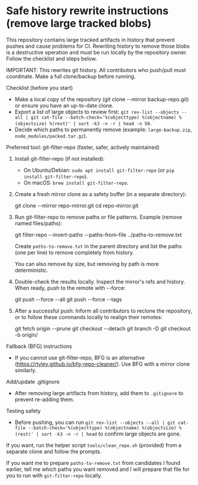 # Safe history rewrite instructions (remove large tracked blobs)

This repository contains large tracked artifacts in history that prevent pushes and cause problems for CI. Rewriting history to remove those blobs is a destructive operation and must be run locally by the repository owner. Follow the checklist and steps below.

IMPORTANT: This rewrites git history. All contributors who push/pull must coordinate. Make a full clone/backup before running.

Checklist (before you start)
- Make a local copy of the repository (git clone --mirror <repo> backup-repo.git) or ensure you have an up-to-date clone.
- Export a list of large objects to review first: `git rev-list --objects --all | git cat-file --batch-check='%(objecttype) %(objectname) %(objectsize) %(rest)' | sort -k3 -n -r | head -n 50`.
- Decide which paths to permanently remove (example: `large-backup.zip`, `node_modules/packed.tar.gz`).

Preferred tool: git-filter-repo (faster, safer, actively maintained)

1) Install git-filter-repo (if not installed):

   - On Ubuntu/Debian: `sudo apt install git-filter-repo` (or `pip install git-filter-repo`).
   - On macOS: `brew install git-filter-repo`.

2) Create a fresh mirror clone as a safety buffer (in a separate directory):

   git clone --mirror <origin-url> repo-mirror.git
   cd repo-mirror.git

3) Run git-filter-repo to remove paths or file patterns. Example (remove named files/paths):

   git filter-repo --invert-paths --paths-from-file ../paths-to-remove.txt

   Create `paths-to-remove.txt` in the parent directory and list the paths (one per line) to remove completely from history.

   You can also remove by size, but removing by path is more deterministic.

4) Double-check the results locally. Inspect the mirror's refs and history. When ready, push to the remote with --force:

   git push --force --all
   git push --force --tags

5) After a successful push: Inform all contributors to reclone the repository, or to follow these commands locally to realign their remotes:

   git fetch origin --prune
   git checkout --detach
   git branch -D <branch-name>
   git checkout -b <branch-name> origin/<branch-name>

Fallback (BFG) instructions
- If you cannot use git-filter-repo, BFG is an alternative (https://rtyley.github.io/bfg-repo-cleaner/). Use BFG with a mirror clone similarly.

Add/update .gitignore
- After removing large artifacts from history, add them to `.gitignore` to prevent re-adding them.

Testing safety
- Before pushing, you can run `git rev-list --objects --all | git cat-file --batch-check='%(objecttype) %(objectname) %(objectsize) %(rest)' | sort -k3 -n -r | head` to confirm large objects are gone.

If you want, run the helper script `tools/clean_repo.sh` (provided) from a separate clone and follow the prompts.

If you want me to prepare `paths-to-remove.txt` from candidates I found earlier, tell me which paths you want removed and I will prepare that file for you to run with `git-filter-repo` locally.

